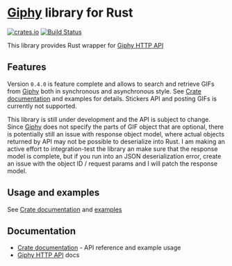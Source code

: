 # [Giphy] library for Rust

[![crates.io](https://img.shields.io/crates/v/giphy.svg)](https://crates.io/crates/giphy)
[![Build Status](https://travis-ci.com/maciej-makowski/giphy-rs.svg?branch=master)](https://travis-ci.com/cfiet/giphy-rs)

This library provides Rust wrapper for [Giphy HTTP API]

## Features

Version `0.4.0` is feature complete and allows to search and retrieve GIFs from [Giphy] both in
synchronous and asynchronous style. See [Crate documentation] and examples for details.
Stickers API and posting GIFs is currently not supported. 

This library is still under development and the API is subject to change. Since [Giphy] does not specify the 
parts of GIF object that are optional, there is potentially still an issue with response object model,
where actual objects returned by API may not be possible to deserialize into Rust. I am making an
active effort to integration-test the library an make sure that the response model is complete,
but if you run into an JSON deserialization error, create an issue with the object ID / request params
and I will patch the response model.

## Usage and examples
See [Crate documentation] and [examples]

## Documentation
 - [Crate documentation] - API reference and example usage
 - [Giphy HTTP API] docs

[Crate documentation]: https://docs.rs/giphy
[examples]: ./examples
[Giphy]: https://giphy.com/
[Giphy HTTP API]: https://developers.giphy.com/docs/api/
